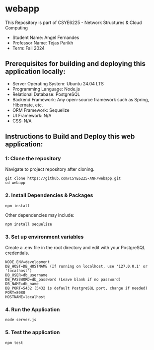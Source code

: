 # webapp

This Repository is part of CSYE6225 - Network Structures & Cloud Computing 
- Student Name: Angel Fernandes
- Professor Name: Tejas Parikh
- Term: Fall 2024

## Prerequisites for building and deploying this application locally:
- Server Operating System: Ubuntu 24.04 LTS
- Programming Language: Node.js
- Relational Database: PostgreSQL
- Backend Framework: Any open-source framework such as Spring, Hibernate, etc.
- ORM Framework: Sequelize
- UI Framework: N/A
- CSS: N/A

## Instructions to Build and Deploy this web application:

### 1: Clone the repository
Navigate to project repository after cloning.
```
git clone https://github.com/CSYE6225-ANF/webapp.git
cd webapp
```

### 2. Install Dependencies & Packages
```
npm install
```
Other dependencies may include:
```
npm install sequelize
```

### 3. Set up environment variables
Create a .env file in the root directory and edit with your PostgreSQL credentials.
```
NODE_ENV=development
DB_HOST=DB_HOSTNAME (If running on localhost, use '127.0.0.1' or 'localhost')
DB_USER=db_username
DB_PASSWORD=db_password (Leave blank if no password)
DB_NAME=db_name
DB_PORT=5432 (5432 is default PostgreSQL port, change if needed)
PORT=8080
HOSTNAME=localhost
```

### 4. Run the Application
```
node server.js
```

### 5. Test the application
```
npm test
```
